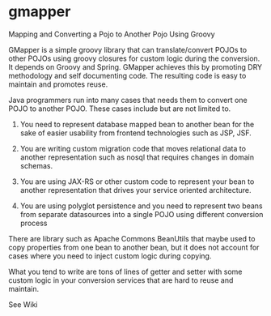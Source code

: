 gmapper
=======

Mapping and Converting a Pojo to Another Pojo Using Groovy

GMapper is a simple groovy library that can translate/convert POJOs to other POJOs using groovy closures for custom logic during the conversion. It depends on Groovy and Spring. GMapper achieves this by promoting DRY methodology and self documenting code. The resulting code is easy to maintain and promotes reuse.

Java programmers run into many cases that needs them to convert one POJO to another POJO. These cases include but are not limited to.

1) You need to represent database mapped bean to another bean for the sake of easier usability from frontend technologies such as JSP, JSF.

2) You are writing custom migration code that moves relational data to another representation such as nosql that requires changes in domain schemas.

3) You are using JAX-RS or other custom code to represent your bean to another representation that drives your service oriented architecture.

4) You are using polyglot persistence and you need to represent two beans from separate datasources into a single POJO using different conversion process

There are library such as Apache Commons BeanUtils that maybe used to copy properties from one bean to another bean, but it does not account for cases where you need to inject custom logic during copying.

What you tend to write are tons of lines of getter and setter with some custom logic in your conversion services that are hard to reuse and maintain.

See Wiki

